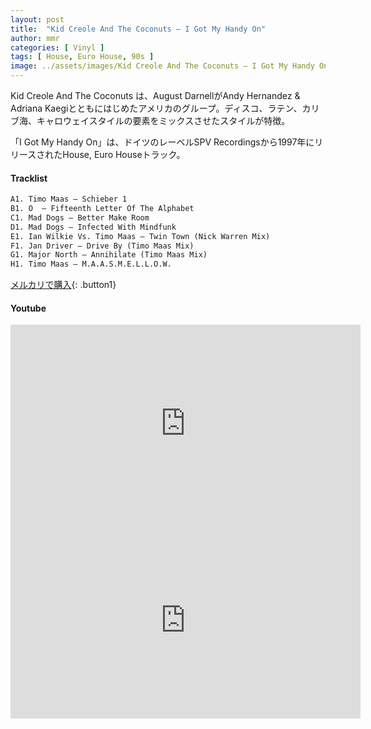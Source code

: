 ```yaml
---
layout: post
title:  "Kid Creole And The Coconuts – I Got My Handy On"
author: mmr
categories: [ Vinyl ]
tags: [ House, Euro House, 90s ]
image: ../assets/images/Kid Creole And The Coconuts – I Got My Handy On.webp
---
```


Kid Creole And The Coconuts は、August DarnellがAndy Hernandez & Adriana Kaegiとともにはじめたアメリカのグループ。ディスコ、ラテン、カリブ海、キャロウェイスタイルの要素をミックスさせたスタイルが特徴。

「I Got My Handy On」は、ドイツのレーベルSPV Recordingsから1997年にリリースされたHouse, Euro Houseトラック。

#### Tracklist
```md
A1. Timo Maas – Schieber 1
B1. O  – Fifteenth Letter Of The Alphabet
C1. Mad Dogs – Better Make Room
D1. Mad Dogs – Infected With Mindfunk
E1. Ian Wilkie Vs. Timo Maas – Twin Town (Nick Warren Mix)
F1. Jan Driver – Drive By (Timo Maas Mix)
G1. Major North – Annihilate (Timo Maas Mix)
H1. Timo Maas – M.A.A.S.M.E.L.L.O.W.
```

[メルカリで購入](https://jp.mercari.com/item/m61344314465?afid=6142608987){: .button1}

#### Youtube
<iframe width="560" height="315" src="https://www.youtube.com/embed/u9h4I2x7wrQ?si=GOsmGxc-Iica0py1" title="YouTube video player" frameborder="0" allow="accelerometer; autoplay; clipboard-write; encrypted-media; gyroscope; picture-in-picture; web-share" referrerpolicy="strict-origin-when-cross-origin" allowfullscreen></iframe>

<iframe width="560" height="315" src="https://www.youtube.com/embed/esaA34qZbYk?si=8p3amVSg3fcHcNN_" title="YouTube video player" frameborder="0" allow="accelerometer; autoplay; clipboard-write; encrypted-media; gyroscope; picture-in-picture; web-share" referrerpolicy="strict-origin-when-cross-origin" allowfullscreen></iframe>